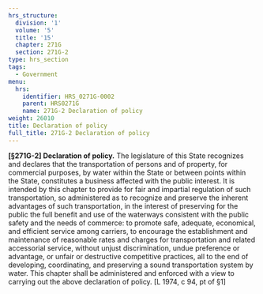 ```yaml
---
hrs_structure:
  division: '1'
  volume: '5'
  title: '15'
  chapter: 271G
  section: 271G-2
type: hrs_section
tags:
  - Government
menu:
  hrs:
    identifier: HRS_0271G-0002
    parent: HRS0271G
    name: 271G-2 Declaration of policy
weight: 26010
title: Declaration of policy
full_title: 271G-2 Declaration of policy
---
```

**[§271G-2] Declaration of policy.** The legislature of this State recognizes and declares that the transportation of persons and of property, for commercial purposes, by water within the State or between points within the State, constitutes a business affected with the public interest. It is intended by this chapter to provide for fair and impartial regulation of such transportation, so administered as to recognize and preserve the inherent advantages of such transportation, in the interest of preserving for the public the full benefit and use of the waterways consistent with the public safety and the needs of commerce: to promote safe, adequate, economical, and efficient service among carriers, to encourage the establishment and maintenance of reasonable rates and charges for transportation and related accessorial service, without unjust discrimination, undue preference or advantage, or unfair or destructive competitive practices, all to the end of developing, coordinating, and preserving a sound transportation system by water. This chapter shall be administered and enforced with a view to carrying out the above declaration of policy. [L 1974, c 94, pt of §1]